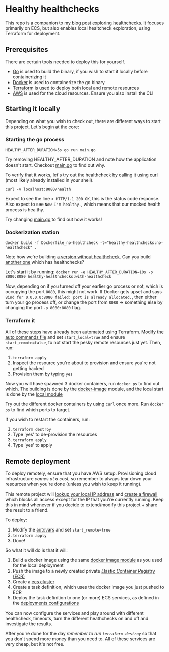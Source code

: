 # Healthy healthchecks

This repo is a companion to [my blog post exploring healthchecks](https://lorentz.app/blog-item.html?id=healthy-health-checks).
It focuses primarily on ECS, but also enables local healtcheck exploration, using Terraform for deployment.

## Prerequisites

There are certain tools needed to deploy this for yourself.

- [Go](https://go.dev/doc/install) is used to build the binary, if you wish to start it locally before containerizing it
- [Docker](https://docs.docker.com/engine/install/) is used to containerize the go binary
- [Terraform](https://developer.hashicorp.com/terraform/tutorials/aws-get-started/install-cli) is used to deploy both local and remote resources
- [AWS](https://aws.amazon.com/getting-started/guides/setup-environment/) is used for the cloud resources. Ensure you also install the CLI

## Starting it locally

Depending on what you wish to check out, there are different ways to start this project.
Let's begin at the core:

### Starting the go process

`HEALTHY_AFTER_DURATION=5s go run main.go`

Try removing HEALTHY_AFTER_DURATION and note how the application doesn't start.
Checkout [main.go](./main.go) to find out why.

To verify that it works, let's try out the healthcheck by calling it using [curl](https://curl.se/) (most likely already installed in your shell).

`curl -v localhost:8080/health`

Expect to see the line `< HTTP/1.1 200 OK`, this is the status code response.
Also expect to see `Now I'm healthy.`, which means that our mocked health process is healthy.

Try changing [main.go](./main.go) to find out how it works!

### Dockerization station

`docker build -f Dockerfile_no-healthcheck -t="healthy-healthchecks:no-healthcheck" .`

Note how we're building [a version without healthcheck](./Dockerfile_no-healthcheck).
Can you build [another one](./Dockerfile_with-healthcheck) which has healthchecks?

Let's start it by running:
`docker run -e HEALTHY_AFTER_DURATION=10s -p 8080:8080 healthy-healthchecks:with-healthcheck`

Now, depending on if you turned off your earlier go process or not, which is occupying the port `8080`, this might not work.
If Docker gets upset and says `Bind for 0.0.0.0:8080 failed: port is already allocated.`, then either turn your go process off, or change the port from `8080` -> something else by changing the port `-p 8080:8080` flag.

### Terraform it

All of these steps have already been automated using Terraform.
Modify [the auto commands file](./variables.auto.tfvars) and set `start_local=true` and ensure `start_remote=false`, to not start the pesky remote resources just yet.
Then, run:

1. `terraform apply`
1. Inspect the resource you're about to provision and ensure you're not getting hacked
1. Provision them by typing `yes`

Now you will have spawned 3 docker containers, run `docker ps` to find out which.
The building is done by the [docker-image](./module/docker-image) module, and the local start is done by the [local module](./module/local/)

Try out the different docker containers by using `curl` once more.
Run `docker ps` to find which ports to target.

If you wish to restart the containers, run:

1. `terraform destroy`
1. Type 'yes' to de-provision the resources
1. `terraform apply`
1. Type 'yes' to apply

## Remote deployment

To deploy remotely, ensure that you have AWS setup.
Provisioning cloud infrastructure _comes at a cost_, so remember to always tear down your resources when you're done (unless you wish to keep it running).

This remote project will [lookup your local IP address](./module/aws-ecs-lb/main.tf) and [create a firewall](./module/aws-ecs-lb/ecs.tf) which blocks all access except for the IP that you're currently running.
Keep this in mind whenever if you decide to extend/modify this project + share the result to a friend.

To deploy:

1. Modify the [autovars](./variables.auto.tfvars) and set `start_remote=true`
1. `terraform apply`
1. Done!

So what it will do is that it will:

1. Build a docker image using the same [docker image module](./module/docker-image) as you used for the local deployment
1. Push the image to a newly created private [*E*lastic *C*ontainer *R*egistry (ECR)](./module/aws-ecs-lb/ecr.tf)
1. Create a [ecs cluster](./module/aws-ecs-lb/ecs.tf)
1. Create a task definition, which uses the docker image you just pushed to ECR
1. Deploy the task definition to one (or more) ECS services, as defined in the [deployments configurations](./main.tf)

You can now configure the services and play around with different healthcheck, timeouts, turn the different heathchecks on and off and investigate the results.

After you're done for the day _remember to run `terraform destroy`_ so that you don't spend more money than you need to.
All of these services are very cheap, but it's not free.
